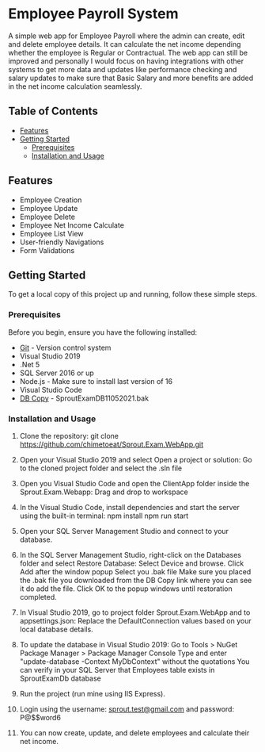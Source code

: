 # Employee Payroll System

A simple web app for Employee Payroll where the admin can create, edit and delete employee details.
It can calculate the net income depending whether the employee is Regular or Contractual.
The web app can still be improved and personally I would focus on having integrations with other systems to get more data and updates like
performance checking and salary updates to make sure that Basic Salary and more benefits are added in the net income calculation seamlessly.

## Table of Contents

- [Features](#features)
- [Getting Started](#getting-started)
  - [Prerequisites](#prerequisites)
  - [Installation and Usage](#installation-and-usage)

## Features

- Employee Creation
- Employee Update
- Employee Delete
- Employee Net Income Calculate
- Employee List View
- User-friendly Navigations
- Form Validations

## Getting Started

To get a local copy of this project up and running, follow these simple steps.

### Prerequisites

Before you begin, ensure you have the following installed:

- [Git](https://git-scm.com/) - Version control system
- Visual Studio 2019
- .Net 5
- SQL Server 2016 or up
- Node.js - Make sure to install last version of 16
- Visual Studio Code
- [DB Copy](https://likhacareers-my.sharepoint.com/personal/mdonguines_likhacareers_com/_layouts/15/onedrive.aspx?id=%2Fpersonal%2Fmdonguines%5Flikhacareers%5Fcom%2FDocuments%2FCLIENT%20DOCUMENTS%2FSprout%2FTechnical%20Exam%20%2D%20Junior%20L3%20Engineer%2Ezip&parent=%2Fpersonal%2Fmdonguines%5Flikhacareers%5Fcom%2FDocuments%2FCLIENT%20DOCUMENTS%2FSprout&ga=1) - SproutExamDB11052021.bak



### Installation and Usage

1. Clone the repository:
    git clone https://github.com/chimetoeat/Sprout.Exam.WebApp.git

2. Open your Visual Studio 2019 and select Open a project or solution:
    Go to the cloned project folder and select the .sln file

3. Open you Visual Studio Code and open the ClientApp folder inside the Sprout.Exam.Webapp:
    Drag and drop to workspace

4. In the Visual Studio Code, install dependencies and start the server using the built-in terminal:
    npm install
    npm run start

5. Open your SQL Server Management Studio and connect to your database.

6. In the SQL Server Management Studio, right-click on the Databases folder and select Restore Database:
    Select Device and browse.
    Click Add after the window popup
    Select you .bak file
    Make sure you placed the .bak file you downloaded from the DB Copy link where you can see it do add the file.
    Click OK to the popup windows until restoration completed.
        
7. In Visual Studio 2019, go to project folder Sprout.Exam.WebApp and to appsettings.json:
    Replace the DefaultConnection values based on your local database details.

8. To update the database in Visual Studio 2019:
    Go to Tools > NuGet Package Manager > Package Manager Console
	  Type and enter "update-database -Context MyDbContext" without the quotations
	  You can verify in your SQL Server that Employees table exists in SproutExamDb database

10. Run the project (run mine using IIS Express).

11. Login using the username: sprout.test@gmail.com and password: P@$$word6

12. You can now create, update, and delete employees and calculate their net income.
